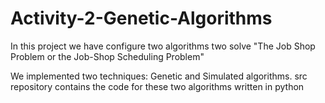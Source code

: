# Activity-2-Genetic-Algorithms

In this project we have configure two algorithms two solve "The Job Shop Problem or the Job-Shop Scheduling Problem"

We implemented two techniques: Genetic  and Simulated algorithms.
src repository contains the code for these two algorithms written in python 

